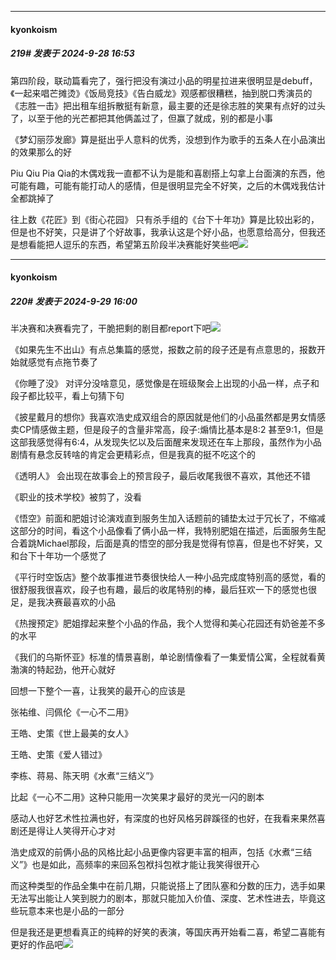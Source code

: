 ﻿
*****

####  kyonkoism  
##### 219#       发表于 2024-9-28 16:53

第四阶段，联动篇看完了，强行把没有演过小品的明星拉进来很明显是debuff，《一起来唱芒摊烫》《饭局竞技》《告白威龙》观感都很糟糕，抽到脱口秀演员的《志胜一击》把出租车组拆散挺有新意，最主要的还是徐志胜的笑果有点好的过头了，以至于他的光芒都把其他俩盖过了，但赢了就成，别的都是小事

《梦幻丽莎发廊》算是挺出乎人意料的优秀，没想到作为歌手的五条人在小品演出的效果那么的好

Piu Qiu Pia Qia的木偶戏我一直都不认为是能和喜剧搭上勾拿上台面演的东西，他可能有趣，可能有能打动人的感情，但是很明显完全不好笑，之后的木偶戏我估计全都跳掉了

往上数《花匠》到《街心花园》 只有杀手组的《台下十年功》算是比较出彩的，但是也不好笑，只是讲了个好故事，我承认这是个好小品，也愿意给高分，但我还是想看能把人逗乐的东西，希望第五阶段半决赛能好笑些吧<img src="https://static.saraba1st.com/image/smiley/face2017/068.png" referrerpolicy="no-referrer">


*****

####  kyonkoism  
##### 220#       发表于 2024-9-29 16:00

半决赛和决赛看完了，干脆把剩的剧目都report下吧<img src="https://static.saraba1st.com/image/smiley/face2017/031.png" referrerpolicy="no-referrer">

《如果先生不出山》有点总集篇的感觉，报数之前的段子还是有点意思的，报数开始就感觉有点拖节奏了

《你睡了没》 对评分没啥意见，感觉像是在班级聚会上出现的小品一样，点子和段子都比较平，看上句猜下句

《披星戴月的想你》我喜欢浩史成双组合的原因就是他们的小品虽然都是男女情感卖CP情感做主题，但是段子的含量非常高，段子:煽情比基本是8:2 甚至9:1，但是这部我感觉得有6:4，从发现失忆以及后面醒来发现还在车上那段，虽然作为小品剧情有悬念反转啥的肯定会更精彩点，但是我真的挺不吃这个的

《透明人》 会出现在故事会上的预言段子，最后收尾我很不喜欢，其他还不错

《职业的技术学校》被剪了，没看

《悟空》前面和肥姐讨论演戏直到服务生加入话题前的铺垫太过于冗长了，不缩减这部分的时间，看这个小品像看了俩小品一样，我特别肥姐在描述，后面服务生配合着跳Michael那段，后面是真的悟空的部分我是觉得有惊喜，但是也不好笑，又和台下十年功一个感觉了

《平行时空饭店》整个故事推进节奏很快给人一种小品完成度特别高的感觉，看的很舒服我很喜欢，段子也有趣，最后的收尾特别的棒，最后狂欢一下的感觉也很足，是我决赛最喜欢的小品

《热搜预定》肥姐撑起来整个小品的作品，我个人觉得和美心花园还有奶爸差不多的水平

《我们的乌斯怀亚》标准的情景喜剧，单论剧情像看了一集爱情公寓，全程就看黄渤演的特起劲，他开心就好

回想一下整个一喜，让我笑的最开心的应该是

张祐维、闫佩伦《一心不二用》

王皓、史策《世上最美的女人》

王皓、史策《爱人错过》

李栋、蒋易、陈天明《水煮“三结义”》

比起《一心不二用》这种只能用一次笑果才最好的灵光一闪的剧本

感动人也好艺术性拉满也好，有深度的也好风格另辟蹊径的也好，在我看来果然喜剧还是得让人笑得开心才对

浩史成双的前俩小品的风格比起小品更像内容更丰富的相声，包括《水煮“三结义”》也是如此，高频率的来回系包袱抖包袱才能让我笑得很开心

而这种类型的作品全集中在前几期，只能说搭上了团队塞和分数的压力，选手如果无法写出能让人笑到脱力的剧本，那就只能加入价值、深度、艺术性进去，毕竟这些玩意本来也是小品的一部分

但是我还是更想看真正的纯粹的好笑的表演，等国庆再开始看二喜，希望二喜能有更好的作品吧<img src="https://static.saraba1st.com/image/smiley/face2017/034.png" referrerpolicy="no-referrer">

